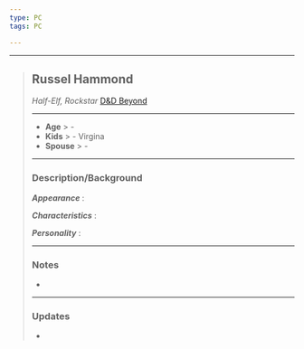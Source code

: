 ```yaml
---
type: PC
tags: PC

---
```

___

> ## Russel Hammond
>*Half-Elf, Rockstar*
>[D&D Beyond](https://www.dndbeyond.com/profile/maxwn/characters/61334782)
> ___
> - **Age**
	> - 
> - **Kids**
	> - Virgina
> - **Spouse**
	> - 
>___
> ### Description/Background
> ***Appearance*** : 
>
> ***Characteristics*** :  
>
> ***Personality*** :  
> 
>___
> ### Notes
> - 
>
> 
>___
> ### Updates
> -
